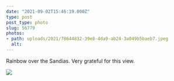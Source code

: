 ```yaml
---
date: "2021-09-02T15:46:19.000Z"
type: post 
post_type: photo
slug: 56779
photos: 
- path: uploads/2021/78644832-39e8-4da9-ab24-3a049b5baeb7.jpeg
  alt: 
---
```

Rainbow over the Sandias. Very grateful for this view. 


![](/uploads/2021/78644832-39e8-4da9-ab24-3a049b5baeb7.jpeg)
